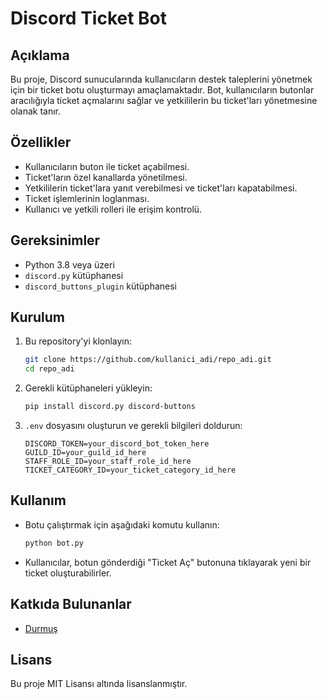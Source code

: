 # Discord Ticket Bot

## Açıklama
Bu proje, Discord sunucularında kullanıcıların destek taleplerini yönetmek için bir ticket botu oluşturmayı amaçlamaktadır. Bot, kullanıcıların butonlar aracılığıyla ticket açmalarını sağlar ve yetkililerin bu ticket'ları yönetmesine olanak tanır.

## Özellikler
- Kullanıcıların buton ile ticket açabilmesi.
- Ticket'ların özel kanallarda yönetilmesi.
- Yetkililerin ticket'lara yanıt verebilmesi ve ticket'ları kapatabilmesi.
- Ticket işlemlerinin loglanması.
- Kullanıcı ve yetkili rolleri ile erişim kontrolü.

## Gereksinimler
- Python 3.8 veya üzeri
- `discord.py` kütüphanesi
- `discord_buttons_plugin` kütüphanesi

## Kurulum
1. Bu repository'yi klonlayın:
   ```bash
   git clone https://github.com/kullanici_adi/repo_adi.git
   cd repo_adi
   ```

2. Gerekli kütüphaneleri yükleyin:
   ```bash
   pip install discord.py discord-buttons
   ```

3. `.env` dosyasını oluşturun ve gerekli bilgileri doldurun:
   ```plaintext
   DISCORD_TOKEN=your_discord_bot_token_here
   GUILD_ID=your_guild_id_here
   STAFF_ROLE_ID=your_staff_role_id_here
   TICKET_CATEGORY_ID=your_ticket_category_id_here
   ```

## Kullanım
- Botu çalıştırmak için aşağıdaki komutu kullanın:
   ```bash
   python bot.py
   ```

- Kullanıcılar, botun gönderdiği "Ticket Aç" butonuna tıklayarak yeni bir ticket oluşturabilirler.

## Katkıda Bulunanlar
- [Durmuş](https://github.com/0veezi)

## Lisans
Bu proje MIT Lisansı altında lisanslanmıştır.
